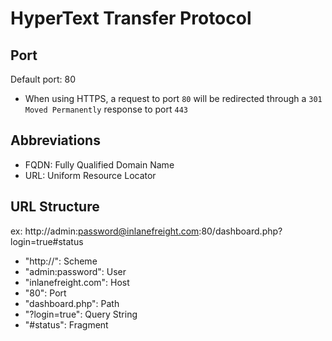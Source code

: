 # HyperText Transfer Protocol

## Port

Default port: 80
- When using HTTPS, a request to port `80` will be redirected through a `301 Moved Permanently` response to port `443`

## Abbreviations

- FQDN: Fully Qualified Domain Name
- URL: Uniform Resource Locator

## URL Structure

ex: http://admin:password@inlanefreight.com:80/dashboard.php?login=true#status
- "http://": Scheme
- "admin:password": User
- "inlanefreight.com": Host
- "80": Port
- "dashboard.php": Path
- "?login=true": Query String
- "#status": Fragment